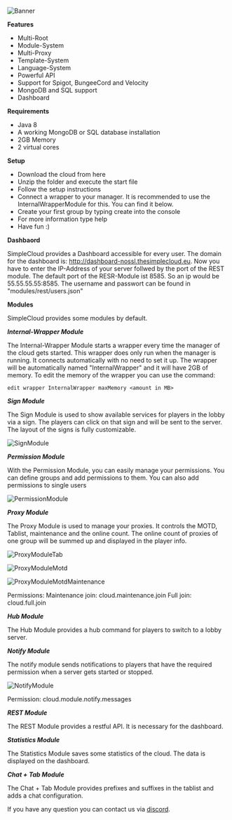 
![Banner](https://i.imgur.com/eTQJ1IX.png "Banner")

**Features**

- Multi-Root
- Module-System
- Multi-Proxy
- Template-System
- Language-System
- Powerful API
- Support for Spigot, BungeeCord and Velocity
- MongoDB and SQL support
- Dashboard

**Requirements**

- Java 8
- A working MongoDB or SQL database installation
- 2GB Memory
- 2 virtual cores

**Setup**

- Download the cloud from here
- Unzip the folder and execute the start file
- Follow the setup instructions
- Connect a wrapper to your manager. It is recommended to use the InternalWrapperModule for this. You can find it below.
- Create your first group by typing create into the console
- For more information type help
- Have fun :)

**Dashbaord**

SimpleCloud provides a Dashboard accessible for every user. The domain for the dashboard is: http://dashboard-nossl.thesimplecloud.eu. Now you have to enter the IP-Address of your server follwed by the port of the REST module. The default port of the RESR-Module ist 8585. So an ip would be 55.55.55.55:8585. The username and passwort can be found in "modules/rest/users.json"

**Modules**

SimpleCloud provides some modules by default.

***Internal-Wrapper Module***

The Internal-Wrapper Module starts a wrapper every time the manager of the cloud gets started. This wrapper does only run when the manager is running. It connects automatically with no need to set it up. The wrapper will be automatically named "InternalWrapper" and it will have 2GB of memory. To edit the memory of the wrapper you can use the command:

`edit wrapper InternalWrapper maxMemory <amount in MB>`

***Sign Module***

The Sign Module is used to show available services for players in the lobby via a sign. The players can click on that sign and will be sent to the server. The layout of the signs is fully customizable.

![SignModule](https://i.imgur.com/w534aZG.gif "SignModule")

***Permission Module***

With the Permission Module, you can easily manage your permissions. You can define groups and add permissions to them. You can also add permissions to single users

![PermissionModule](https://i.imgur.com/5LXMwCk.jpg "PermissionModule")

***Proxy Module***

The Proxy Module is used to manage your proxies. It controls the MOTD, Tablist, maintenance and the online count. The online count of proxies of one group will be summed up and displayed in the player info.

![ProxyModuleTab](https://i.imgur.com/2djSS9l.jpg "ProxyModuleTab")

![ProxyModuleMotd](https://i.imgur.com/dkuxYM7.png "ProxyModuleMotd")

![ProxyModuleMotdMaintenance](https://i.imgur.com/eCSXSJo.png "ProxyModuleMotdMaintenance")

Permissions:
Maintenance join: cloud.maintenance.join
Full join: cloud.full.join

***Hub Module***

The Hub Module provides a hub command for players to switch to a lobby server.

***Notify Module***

The notify module sends notifications to players that have the required permission when a server gets started or stopped.

![NotifyModule](https://i.imgur.com/7lcjXbN.jpg "NotifyModule")

Permission: cloud.module.notify.messages

***REST Module***

The REST Module provides a restful API. It is necessary for the dashboard.

***Statistics Module***

The Statistics Module saves some statistics of the cloud. The data is displayed on the dashboard.

***Chat + Tab Module***

The Chat + Tab Module provides prefixes and suffixes in the tablist and adds a chat configuration.

If you have any question you can contact us via [discord](https://discord.gg/MPZs4h8 "discord").
